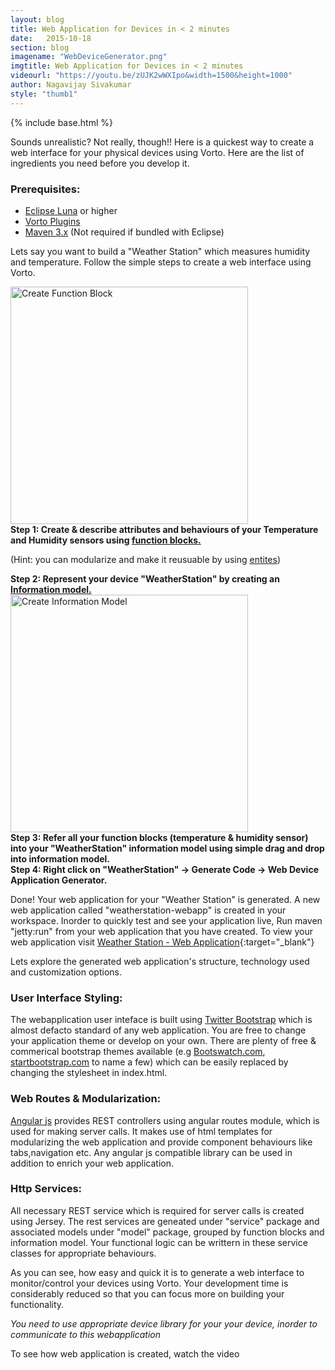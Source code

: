 ```yaml
---
layout: blog
title: Web Application for Devices in < 2 minutes
date:   2015-10-18
section: blog
imagename: "WebDeviceGenerator.png"
imgtitle: Web Application for Devices in < 2 minutes
videourl: "https://youtu.be/zUJK2wWXIpo&width=1500&height=1000"
author: Nagavijay Sivakumar
style: "thumb1"
---
```

{% include base.html %}

Sounds unrealistic? Not really, though!! Here is a quickest way to create a web interface for your physical devices
using Vorto. Here are the list of ingredients you need before you develop it.

<!--more-->

### Prerequisites:
- [Eclipse Luna] or higher
- [Vorto Plugins]
- [Maven 3.x]  (Not required if bundled with Eclipse)

Lets say you want to build a "Weather Station" which measures humidity and temperature. Follow the simple steps to create a web interface using Vorto.


<div class="blogstep">
  <div class="blogpicture">
  <a href="https://youtu.be/HUljUdg4PpU&width=1500&height=1000" rel="prettyPhoto" title="Create a Function Block">
    <img alt="Create Function Block" class="noshadow" src="{{$base}}/img/blogpics/CreateFunctionBlock.gif" width="380" alt="Create a Function Block" >
  </a>
  </div>
  <div class="blogtext">
    <strong>Step 1: Create & describe attributes and behaviours of your Temperature and Humidity sensors
    using <a href="{{base}}/documentation/editors/functionblock.html#defining-a-function-block">function blocks.</a></strong>
    <p>
    (Hint: you can modularize and make it reusuable by using <a href="{{base}}/documentation/editors/datatype.html">entites</a>)
    </p>
  </div>
  <div class="clear">
  </div>
</div>

<div class="blogstep">
  <div class="blogtext">
    <strong>Step 2: Represent your device "WeatherStation" by creating an
    <a href="{{base}}/documentation/editors/information-model.html#defining-an-information-model">Information model.</a></strong>
  </div>
  <div class="clear">
  </div>
</div>

<div class="blogstep">
  <div class="blogpicture">
  <a href="https://youtu.be/SsDBns6MBf0&width=1500&height=1000" rel="prettyPhoto" title="Create a Information Model">
    <img alt="Create Information Model" class="noshadow" src="{{$base}}/img/blogpics/InformationModel.gif" width="380" alt="Create a Information Model">
  </a>
  </div>
  <div class="blogtext">
    <strong>Step 3: Refer all your function blocks (temperature & humidity sensor) into your "WeatherStation" information model
    using simple drag and drop into information model.</strong>
  </div>
  <div class="clear">
  </div>
</div>

<div class="blogstep">
  <div class="blogtext">
    <strong>Step 4: Right click on "WeatherStation" -> Generate Code -> Web Device Application Generator.</strong>
  </div>
  <div class="clear">
  </div>
</div>


Done! Your web application for your "Weather Station" is generated. A new web application called "weatherstation-webapp" is created in your workspace. Inorder to quickly test and see your application live, Run maven "jetty:run" from your web application that you have created. To view your web application visit
[Weather Station - Web Application](http://localhost:8080/weatherstation-webapp){:target="_blank"}


Lets explore the generated web application's structure, technology used and customization options.

### User Interface Styling:

The webapplication user inteface is built using [Twitter Bootstrap]  which is almost defacto standard of any web application. You are free to change your application theme or develop on your own. There are plenty of free & commerical bootstrap themes available (e.g [Bootswatch.com], [startbootstrap.com] to name a few) which can be easily replaced by changing the stylesheet in index.html.

### Web Routes & Modularization:
[Angular js] provides REST controllers using angular routes module, which is used for making server calls. It makes use of  html templates for modularizing the web application and provide component behaviours like tabs,navigation etc. Any angular js compatible library can be used in addition to enrich your web application.

### Http Services:
All necessary REST service which is required for server calls is created using Jersey. The rest services are geneated under "service" package and associated models under "model" package, grouped by function blocks and information model. Your functional logic can be writtern in these service classes for appropriate behaviours.

As you can see, how easy and quick it is to generate a web interface to monitor/control your devices using Vorto. Your development time is considerably reduced so that you can focus more on building your functionality.

*You need to use appropriate device library for your your device, inorder to communicate to this webapplication*

To see how web application is created, watch the video  

[Eclipse Luna]: https://www.eclipse.org/
[Vorto Plugins]: https://www.eclipse.org/vorto/index.html
[Maven 3.x]: https://maven.apache.org/
[Twitter Bootstrap]: http://getbootstrap.com/
[Angular js]: https://angularjs.org/
[Bootswatch.com]: https://bootswatch.com/
[startbootstrap.com]: http://startbootstrap.com/
